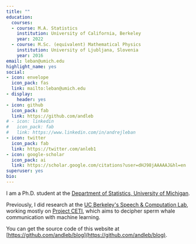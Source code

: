 ```yaml
---
title: ""
education:
  courses:
  - course: M.A. Statistics
    institution: University of California, Berkeley
    year: 2022
  - course: M.Sc. (equivalent) Mathematical Physics
    institution: University of Ljubljana, Slovenia
    year: 2016
email: leban@umich.edu
highlight_name: yes
social:
- icon: envelope
  icon_pack: fas
  link: mailto:leban@umich.edu
- display:
    header: yes
- icon: github
  icon_pack: fab
  link: https://github.com/andleb
# - icon: linkedin
#   icon_pack: fab
#   link: https://www.linkedin.com/in/andrejleban
- icon: twitter
  icon_pack: fab
  link: https://twitter.com/anleb1
- icon: google-scholar
  icon_pack: ai
  link: https://scholar.google.com/citations?user=dHJ98jAAAAAJ&hl=en
superuser: yes
bio:
---
```



I am a Ph.D. student at the [Department of Statistics, University of Michigan](https://lsa.umich.edu/stats).

Previously, I did research at the [UC Berkeley's Speech & Computation Lab](https://twitter.com/BerkeleySCLab), working mostly
on [Project CETI](https://www.projectceti.org/about), which aims to decipher sperm whale communication with machine learning.

<!-- In general, my interests and experience coincide in seamlessly combining computationally-intensive approaches with more analytical methods in interdisciplinary applications. -->

You can get the source code of this website at [https://github.com/andleb/blog](https://github.com/andleb/blog).


<!-- {{< icon name="download" pack="fas" >}} Download my {{< staticref "uploads/leban_andrej-cv.pdf" "newtab" >}}resumé{{< /staticref >}}. -->
<!--
{{< icon name="download" pack="fas" >}} 
{{< staticref "uploads/andrej_leban-diploma.pdf" "newtab" >}} 
Master's thesis (Diploma) in Mathematical Physics: Time-dependent current through a quantum dot in the presence of a voltage probe (in Slovene)
{{< /staticref >}}[^1].

[^1]: <span style="font-family:Arial; font-size:0.7em;"> NOTE: The document significantly compresses the theoretical background of the thesis, which is to be found in the referenced works, since it falls outside of the Diploma program and recommended thesis format. The focus of the work is on the empirical results, which can be appreciated even with the compressed background.
</span>
-->



